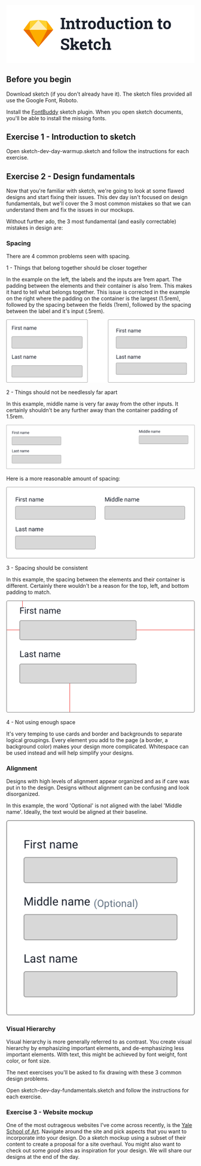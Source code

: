 ![](hero.png) 


## Before you begin

Download sketch (if you don't already have it). The sketch files provided all use the Google Font, Roboto.

Install the [FontBuddy](https://github.com/AnimaApp/FontBuddy/blob/master/FontBuddy.zip) sketch plugin. When you open sketch documents, you'll be able to install the missing fonts.


## Exercise 1 - Introduction to sketch


Open sketch-dev-day-warmup.sketch and follow the instructions for each exercise.


## Exercise 2 - Design fundamentals

Now that you're familiar with sketch, we're going to look at some flawed designs and start fixing their issues. This dev day isn't focused on design fundamentals, but we'll cover the 3 most common mistakes so that we can understand them and fix the issues in our mockups. 

Without further ado, the 3 most fundamental (and easily correctable) mistakes in design are:

### Spacing

There are 4 common problems seen with spacing.

1 - Things that belong together should be closer together

In the example on the left, the labels and the inputs are 1rem apart. The padding between the elements and their container is also 1rem. This makes it hard to tell what belongs together. This issue is corrected in the example on the right where the padding on the container is the largest (1.5rem), followed by the spacing between the fields (1rem), followed by the spacing between the label and it's input (.5rem).

![](spacing-1.png)

2 - Things should not be needlessly far apart 

In this example, middle name is very far away from the other inputs. It certainly shouldn't be any further away than the container padding of 1.5rem.

![](spacing-2.png)

Here is a more reasonable amount of spacing:

![](spacing-2b.png)

3 - Spacing should be consistent 

In this example, the spacing between the elements and their container is different. Certainly there wouldn't be a reason for the top, left, and bottom padding to match.

![](spacing-3.png)


4 - Not using enough space

It's very temping to use cards and border and backgrounds to separate logical groupings. Every element you add to the page (a border, a background color) makes your design more complicated. Whitespace can be used instead and will help simplify your designs.


### Alignment
   
Designs with high levels of alignment appear organized and as if care was put in to the design. Designs without alignment can be confusing and look disorganized.  

In this example, the word 'Optional' is not aligned with the label 'Middle name'. Ideally, the text would be aligned at their baseline.

![](alignment-1.png)


### Visual Hierarchy

Visual hierarchy is more generally referred to as contrast. You create visual hierarchy by emphasizing important elements, and de-emphasizing less important elements. With text, this might be achieved by font weight, font color, or font size.


The next exercises you'll be asked to fix drawing with these 3 common design problems. 

Open sketch-dev-day-fundamentals.sketch and follow the instructions for each exercise.

### Exercise 3 - Website mockup
One of the most outrageous websites I've come across recently, is the [Yale School of Art](https://www.art.yale.edu/). Navigate around the site and pick aspects that you want to incorporate into your design. Do a sketch mockup using a subset of their content to create a proposal for a site overhaul. You might also want to check out some *good* sites as inspiration for your design. We will share our designs at the end of the day.
